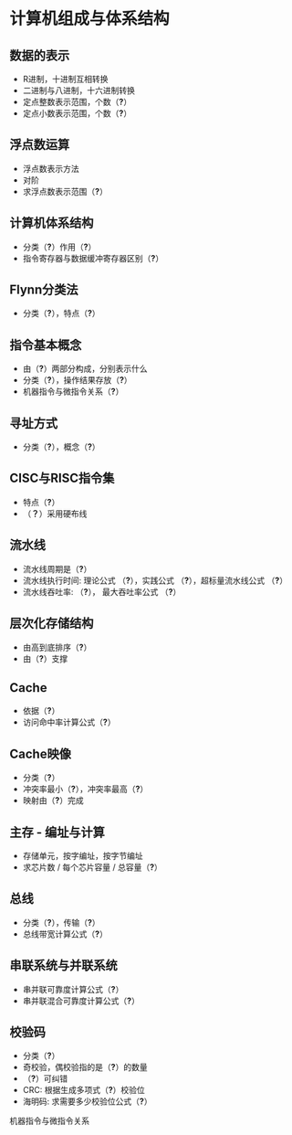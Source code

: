# **计算**机组成与体系结构

## 数据的表示

* R进制，十进制互相转换
* 二进制与八进制，十六进制转换
* 定点整数表示范围，个数（**?**）
* 定点小数表示范围，个数（**?**）

## 浮点数运算

* 浮点数表示方法
* 对阶
* 求浮点数表示范围（**?**）

## **计算**机体系结构

* 分类（**?**）作用（**?**）
* 指令寄存器与数据缓冲寄存器区别（**?**）

## Flynn分类法

* 分类（**?**），特点（**?**）

## 指令基本概念

* 由（**?**）两部分构成，分别表示什么
* 分类（**?**），操作结果存放（**?**）
* 机器指令与微指令关系（**?**）

## 寻址方式

* 分类（**?**），概念（**?**）

## CISC与RISC指令集

* 特点（**?**）
* （**？**）采用硬布线

## 流水线

* 流水线周期是（**?**）
* 流水线执行时间: 理论公式 （**?**），实践公式 （**?**），超标量流水线公式 （**?**）
* 流水线吞吐率: （**?**）， 最大吞吐率公式 （**?**）

## 层次化存储结构

* 由高到底排序（**?**）
* 由（**?**）支撑

## Cache

* 依据（**?**）
* 访问命中率计算公式（**?**）

## Cache映像

* 分类（**?**）
* 冲突率最小（**?**），冲突率最高（**?**）
* 映射由（**?**）完成

## 主存 - 编址与计算

* 存储单元，按字编址，按字节编址 
* 求芯片数 / 每个芯片容量 / 总容量（**?**）

## 总线

* 分类（**?**），传输（**?**）
* 总线带宽计算公式（**?**）

## 串联系统与并联系统

* 串并联可靠度计算公式（**?**）
* 串并联混合可靠度计算公式（**?**）

## 校验码

* 分类（**?**）
* 奇校验，偶校验指的是（**?**）的数量
* （**?**）可纠错
* CRC: 根据生成多项式（**?**）校验位
* 海明码: 求需要多少校验位公式（**?**）



机器指令与微指令关系